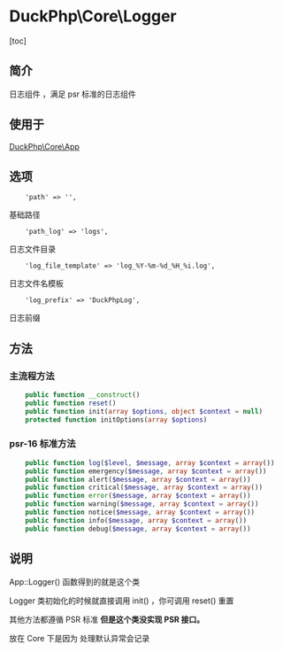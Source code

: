 # DuckPhp\Core\Logger
[toc]

## 简介
日志组件 ，满足 psr 标准的日志组件

## 使用于

[DuckPhp\Core\App](Core-App.md)

## 选项

        'path' => '',
基础路径

        'path_log' => 'logs',
日志文件目录

        'log_file_template' => 'log_%Y-%m-%d_%H_%i.log',
日志文件名模板 

        'log_prefix' => 'DuckPhpLog',
日志前缀
## 方法
### 主流程方法
```php
    public function __construct()
    public function reset()
    public function init(array $options, object $context = null)
    protected function initOptions(array $options)
```
### psr-16 标准方法
```php
    public function log($level, $message, array $context = array())
    public function emergency($message, array $context = array())
    public function alert($message, array $context = array())
    public function critical($message, array $context = array())
    public function error($message, array $context = array())
    public function warning($message, array $context = array())
    public function notice($message, array $context = array())
    public function info($message, array $context = array())
    public function debug($message, array $context = array())
```

## 说明

App::Logger() 函数得到的就是这个类

Logger 类初始化的时候就直接调用 init() ，你可调用 reset() 重置

其他方法都遵循 PSR 标准 **但是这个类没实现 PSR 接口。**

放在 Core 下是因为 处理默认异常会记录
